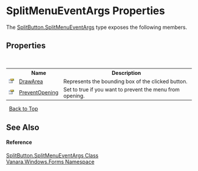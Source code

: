 # SplitMenuEventArgs Properties
 

The <a href="cf8f3f9d-ceb9-3700-8f45-986d1bb6315e">SplitButton.SplitMenuEventArgs</a> type exposes the following members.


## Properties
&nbsp;<table><tr><th></th><th>Name</th><th>Description</th></tr><tr><td>![Public property](media/pubproperty.gif "Public property")</td><td><a href="99ef4948-81ca-bd61-89b0-2a18e51aab62">DrawArea</a></td><td>
Represents the bounding box of the clicked button.</td></tr><tr><td>![Public property](media/pubproperty.gif "Public property")</td><td><a href="5ca1fe60-2aa0-1f10-98b4-341870bd50a0">PreventOpening</a></td><td>
Set to true if you want to prevent the menu from opening.</td></tr></table>&nbsp;
<a href="#splitmenueventargs-properties">Back to Top</a>

## See Also


#### Reference
<a href="cf8f3f9d-ceb9-3700-8f45-986d1bb6315e">SplitButton.SplitMenuEventArgs Class</a><br /><a href="c580cf52-4028-70db-28d0-f9b1abc03861">Vanara.Windows.Forms Namespace</a><br />